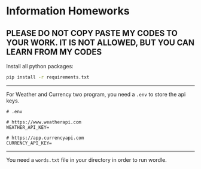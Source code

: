 # Information Homeworks

## PLEASE DO NOT COPY PASTE MY CODES TO YOUR WORK. IT IS NOT ALLOWED, BUT YOU CAN LEARN FROM MY CODES

Install all python packages:

```bash
pip install -r requirements.txt
```

----

For Weather and Currency two program, you need a `.env` to store the api keys.

```
# .env

# https://www.weatherapi.com
WEATHER_API_KEY=

# https://app.currencyapi.com
CURRENCY_API_KEY=
```

---

You need a `words.txt` file in your directory in order to run wordle.